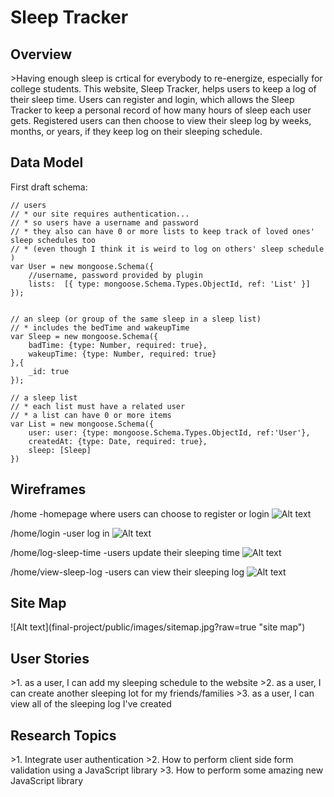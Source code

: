 <h1> Sleep Tracker</h1>

<h2>Overview</h2>
>Having enough sleep is crtical for everybody to re-energize, especially for college students. This website, Sleep Tracker, helps users to keep a log of their sleep time. Users can register and login, which allows the Sleep Tracker to keep a personal record of how many hours of sleep each user gets. Registered users can then choose to view their sleep log by weeks, months, or years, if they keep log on their sleeping schedule. 

<h2>Data Model</h2>

  First draft schema:
  
    // users
    // * our site requires authentication...
    // * so users have a username and password
    // * they also can have 0 or more lists to keep track of loved ones' sleep schedules too
    // * (even though I think it is weird to log on others' sleep schedule )
    var User = new mongoose.Schema({
        //username, password provided by plugin
        lists:  [{ type: mongoose.Schema.Types.ObjectId, ref: 'List' }]
    });
  
  
    // an sleep (or group of the same sleep in a sleep list)
    // * includes the bedTime and wakeupTime 
    var Sleep = new mongoose.Schema({
        badTime: {type: Number, required: true},
        wakeupTime: {type: Number, required: true}
    },{
        _id: true    
    });
    
    // a sleep list
    // * each list must have a related user
    // * a list can have 0 or more items
    var List = new mongoose.Schema({
        user: user: {type: mongoose.Schema.Types.ObjectId, ref:'User'},
        createdAt: {type: Date, required: true},
        sleep: [Sleep]
    })
    
<h2>Wireframes</h2>

/home   -homepage where users can choose to register or login
![Alt text](final-project/public/images/image1.jpg?raw=true "homepage")

/home/login   -user log in
![Alt text](final-project/public/images/image2.jpg?raw=true "log in")

/home/log-sleep-time   -users update their sleeping time
![Alt text](final-project/public/images/image3.jpg?raw=true "log sleep time")

/home/view-sleep-log   -users can view their sleeping log
![Alt text](final-project/public/images/image4.jpg?raw=true "view log")


<h2>Site Map </h2>
![Alt text](final-project/public/images/sitemap.jpg?raw=true "site map")


<h2>User Stories</h2>
>1. as a user, I can add my sleeping schedule to the website
>2. as a user, I can create another sleeping lot for my friends/families
>3. as a user, I can view all of the sleeping log I've created


<h2>Research Topics</h2>
>1. Integrate user authentication
>2. How to perform client side form validation using a JavaScript library
>3. How to perform some amazing new JavaScript library


